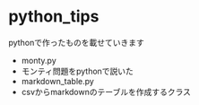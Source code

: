 # python_tips
pythonで作ったものを載せていきます
 
- monty.py  
 - モンティ問題をpythonで説いた  
- markdown_table.py  
 - csvからmarkdownのテーブルを作成するクラス
